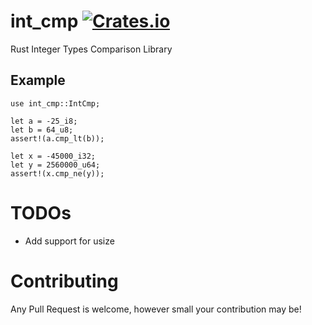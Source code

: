 # int_cmp [![Crates.io](https://img.shields.io/crates/v/int_cmp)](https://crates.io/crates/int_cmp)
Rust Integer Types Comparison Library

## Example

```rust, no_run
use int_cmp::IntCmp;

let a = -25_i8;
let b = 64_u8;
assert!(a.cmp_lt(b));

let x = -45000_i32;
let y = 2560000_u64;
assert!(x.cmp_ne(y));
```

# TODOs
- Add support for usize

# Contributing
Any Pull Request is welcome, however small your contribution may be!
